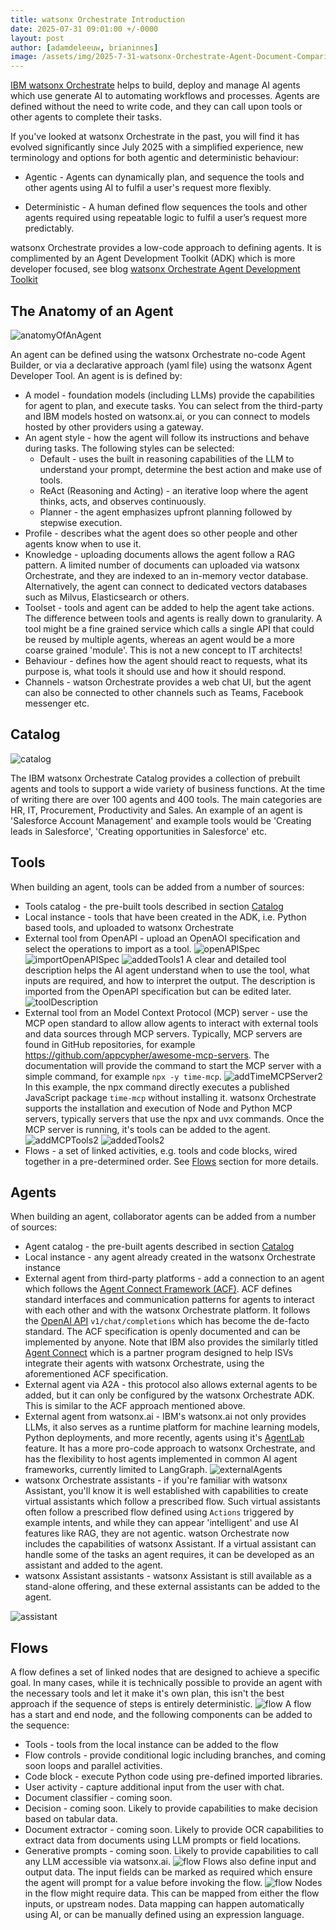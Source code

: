 ```yaml
---
title: watsonx Orchestrate Introduction
date: 2025-07-31 09:01:00 +/-0000
layout: post
author: [adamdeleeuw, brianinnes]
image: /assets/img/2025-7-31-watsonx-Orchestrate-Agent-Document-Comparison/watsonxassistant_lifecycle_1x1_16x9.jpeg
---
```


[IBM watsonx Orchestrate](https://www.ibm.com/products/watsonx-orchestrate) helps to build, deploy and manage AI agents which use generate AI to automating workflows and processes. Agents are defined without the need to write code, and they can call upon tools or other agents to complete their tasks.

If you've looked at watsonx Orchestrate in the past, you will find it has evolved significantly since July 2025 with a simplified experience, new terminology and options for both agentic and deterministic behaviour:

* Agentic - Agents can dynamically plan, and sequence the tools and other agents using AI to fulfil a user's request more flexibly.

* Deterministic - A human defined flow sequences the tools and other agents required using repeatable logic to fulfil a user’s request more predictably.

watsonx Orchestrate provides a low-code approach to defining agents. It is complimented by an Agent Development Toolkit (ADK) which is more developer focused, see blog [watsonx Orchestrate Agent Development Toolkit](https://deleeuw.me.uk/posts/watsonx-Orchestrate-Agent-Development-Toolkit/)

## The Anatomy of an Agent

![anatomyOfAnAgent](/assets/img/2025-7-31-watsonx-Orchestrate-Introduction.md/anatomyOfAnAgent-sml.png)

An agent can be defined using the watsonx Orchestrate no-code Agent Builder, or via a declarative approach (yaml file) using the watsonx Agent Developer Tool. An agent is is defined by:

* A model - foundation models (including LLMs) provide the capabilities for agent to plan, and execute tasks. You can select from the third-party and IBM models hosted on watsonx.ai, or you can connect to models hosted by other providers using a gateway.
* An agent style - how the agent will follow its instructions and behave during tasks. The following styles can be selected:
    * Default - uses the built in reasoning capabilities of the LLM to understand your prompt, determine the best action and make use of tools.
    * ReAct (Reasoning and Acting) - an iterative loop where the agent thinks, acts, and observes continuously.
    * Planner - the agent emphasizes upfront planning followed by stepwise execution.
* Profile - describes what the agent does so other people and other agents know when to use it.
* Knowledge - uploading documents allows the agent follow a RAG pattern. A limited number of documents can uploaded via watsonx Orchestrate, and they are indexed to an in-memory vector database. Alternatively, the agent can connect to dedicated vectors databases such as Milvus, Elasticsearch or others.
* Toolset - tools and agent can be added to help the agent take actions. The difference between tools and agents is really down to granularity. A tool might be a fine grained service which calls a single API that could be reused by multiple agents, whereas an agent would be a more coarse grained 'module'. This is not a new concept to IT architects!
* Behaviour - defines how the agent should react to requests, what its purpose is, what tools it should use and how it should respond.
* Channels - watson Orchestrate provides a web chat UI, but the agent can also be connected to other channels such as Teams, Facebook messenger etc.

## Catalog

![catalog](/assets/img/2025-7-31-watsonx-Orchestrate-Introduction.md/catalog.png)

The IBM watsonx Orchestrate Catalog provides a collection of prebuilt agents and tools to support a wide variety of business functions. At the time of writing there are over 100 agents and 400 tools. The main categories are HR, IT, Procurement, Productivity and Sales. An example of an agent is 'Salesforce Account Management' and example tools would be 'Creating leads in Salesforce', 'Creating opportunities in Salesforce' etc.

## Tools

When building an agent, tools can be added from a number of sources:

* Tools catalog - the pre-built tools described in section [Catalog](#catalog)
* Local instance - tools that have been created in the ADK, i.e. Python based tools, and uploaded to watsonx Orchestrate
* External tool from OpenAPI - upload an OpenAOI specification and select the operations to import as a tool. 
![openAPISpec](/assets/img/2025-7-31-watsonx-Orchestrate-Introduction.md/openAPISpec.png)
![importOpenAPISpec](/assets/img/2025-7-31-watsonx-Orchestrate-Introduction.md/importOpenAPISpec.png)
![addedTools1](/assets/img/2025-7-31-watsonx-Orchestrate-Introduction.md/addedTools1.png)
A clear and detailed tool description helps the AI agent understand when to use the tool, what inputs are required, and how to interpret the output. The description is imported from the OpenAPI specification but can be edited later.
![toolDescription](/assets/img/2025-7-31-watsonx-Orchestrate-Introduction.md/toolDescription.png)
* External tool from an Model Context Protocol (MCP) server - use the MCP open standard to allow allow agents to interact with external tools and data sources through MCP servers. Typically, MCP servers are found in GitHub repositories, for example https://github.com/appcypher/awesome-mcp-servers. The documentation will provide the command to start the MCP server with a simple command, for example ```npx -y time-mcp```. 
![addTimeMCPServer2](/assets/img/2025-7-31-watsonx-Orchestrate-Introduction.md/addTimeMCPServer2.png)
In this example, the npx command directly executes a published JavaScript package ```time-mcp``` without installing it. watsonx Orchestrate supports the installation and execution of Node and Python MCP servers, typically servers that use the npx and uvx commands. Once the MCP server is running, it's tools can be added to the agent.
![addMCPTools2](/assets/img/2025-7-31-watsonx-Orchestrate-Introduction.md/addMCPTools2.png)
![addedTools2](/assets/img/2025-7-31-watsonx-Orchestrate-Introduction.md/addedTools2.png)
* Flows - a set of linked activities, e.g. tools and code blocks, wired together in a pre-determined order. See [Flows](#flows) section for more details.

## Agents

When building an agent, collaborator agents can be added from a number of sources:

* Agent catalog - the pre-built agents described in section [Catalog](#catalog)
* Local instance - any agent already created in the watsonx Orchestrate instance
* External agent from third-party platforms - add a connection to an agent which follows the [Agent Connect Framework (ACF)](https://connect.watson-orchestrate.ibm.com/acf/overview). ACF defines standard interfaces and communication patterns for agents to interact with each other and with the watsonx Orchestrate platform. It follows the [OpenAI API](https://platform.openai.com/docs/api-reference/chat) ```v1/chat/completions``` which has become the de-facto standard. The ACF specification is openly documented and can be implemented by anyone. Note that IBM also provides the similarly titled [Agent Connect](https://connect.watson-orchestrate.ibm.com/agent-connect/overview) which is a partner program designed to help ISVs integrate their agents with watsonx Orchestrate, using the aforementioned ACF specification.
* External agent via A2A - this protocol also allows external agents to be added, but it can only be configured by the watsonx Orchestrate ADK. This is similar to the ACF approach mentioned above.
* External agent from watsonx.ai - IBM's watsonx.ai not only provides LLMs, it also serves as a runtime platform for machine learning models, Python deployments, and more recently, agents using it's [AgentLab](https://dataplatform.cloud.ibm.com/docs/content/wsj/analyze-data/fm-agent-lab.html?context=wx&pos=2) feature. It has a more pro-code approach to watsonx Orchestrate, and has the flexibility to host agents implemented in common AI agent frameworks, currently limited to LangGraph.
![externalAgents](/assets/img/2025-7-31-watsonx-Orchestrate-Introduction.md/externalAgents.png)
* watsonx Orchestrate assistants - if you're familiar with watsonx Assistant, you'll know it is well established with capabilities to create virtual assistants which follow a prescribed flow. Such virtual assistants often follow a prescribed flow defined using ```Actions``` triggered by example intents, and while they can appear 'intelligent' and use AI features like RAG, they are not agentic. watson Orchestrate now includes the capabilities of watsonx Assistant. If a virtual assistant can handle some of the tasks an agent requires, it can be developed as an assistant and added to the agent.
* watsonx Assistant assistants - watsonx Assistant is still available as a stand-alone offering, and these external assistants can be added to the agent.

![assistant](/assets/img/2025-7-31-watsonx-Orchestrate-Introduction.md/assistant.png)

## Flows

A flow defines a set of linked nodes that are designed to achieve a specific goal. In many cases, while it is technically possible to provide an agent with the necessary tools and let it make it's own plan, this isn't the best approach if the sequence of steps is entirely deterministic. 
![flow](/assets/img/2025-7-31-watsonx-Orchestrate-Introduction.md/flow.png)
A flow has a start and end node, and the following components can be added to the sequence:

* Tools - tools from the local instance can be added to the flow
* Flow controls - provide conditional logic including branches, and coming soon loops and parallel activities.
* Code block - execute Python code using pre-defined imported libraries.
* User activity - capture additional input from the user with chat.
* Document classifier - coming soon.
* Decision - coming soon. Likely to provide capabilities to make decision based on tabular data.
* Document extractor - coming soon. Likely to provide OCR capabilities to extract data from documents using LLM prompts or field locations.
* Generative prompts - coming soon. Likely to provide capabilities to call any LLM accessible via watsonx.ai.
![flow](/assets/img/2025-7-31-watsonx-Orchestrate-Introduction.md/flowNodesComingSoon.png)
Flows also define input and output data. The input fields can be marked as required which ensure the agent will prompt for a value before invoking the flow.
![flow](/assets/img/2025-7-31-watsonx-Orchestrate-Introduction.md/flowInputsAndDescription.png)
Nodes in the flow might require data. This can be mapped from either the flow inputs, or upstream nodes. Data mapping can happen automatically using AI, or can be manually defined using an expression language. 






